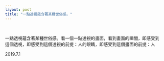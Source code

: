 ```yaml
---
layout: post
title: "一點透視蘊含著某種世俗感。"
---
```


  
&nbsp;
&nbsp;


一點透視蘊含著某種世俗感。看一個一點透視的畫面，看到畫面的瞬間，即感受到這個透視，即感受到這個透視的前提：人的眼睛，即感受到這個畫面的前提：人 ​​​​

2019.7.1